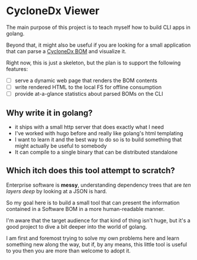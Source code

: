 # CycloneDx Viewer

The main purpose of this project is to teach myself how to build CLI apps in golang.  

Beyond that, it might also be useful if you are looking for a small application that can parse a [CycloneDx BOM](https://cyclonedx.org/use-cases/) and visualize it.  

Right now, this is just a skeleton, but the plan is to support the following features:  
- [ ] serve a dynamic web page that renders the BOM contents
- [ ] write rendered HTML to the local FS for offline consumption
- [ ] provide at-a-glance statistics about parsed BOMs on the CLI

## Why write it in golang?

- it ships with a small http server that does exactly what I need
- I've worked with hugo before and really like golang's html templating  
- I want to learn it and the best way to do so is to build something that might actually be useful to somebody
- It can compile to a single binary that can be distributed standalone


## Which itch does this tool attempt to scratch?  

Enterprise software is **messy**, understanding dependency trees that are *ten layers deep* by looking at a JSON is hard.  

So my goal here is to build a small tool that can present the information contained in a Software BOM in a more human-readable manner.  

I'm aware that the target audience for that kind of thing isn't huge, but it's a good project to dive a bit deeper into the world of golang.  

I am first and foremost trying to solve my own problems here and learn something new along the way, but if, by any means, this little tool is useful to you then you are more than welcome to adopt it.
